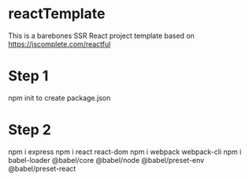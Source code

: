 # reactTemplate
This is a barebones SSR React project template based on https://jscomplete.com/reactful

# Step 1
npm init to create package.json

# Step 2
npm i express
npm i react react-dom
npm i webpack webpack-cli
npm i babel-loader @babel/core @babel/node @babel/preset-env @babel/preset-react

